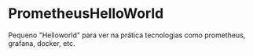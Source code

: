 # PrometheusHelloWorld
Pequeno "Helloworld" para ver na prática tecnologias como prometheus, grafana, docker, etc. 
